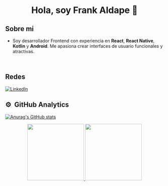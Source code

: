 <div align="center">
    <h1 align="center">Hola, soy Frank Aldape 👋</h1>
</div>

## Sobre mi

- Soy desarrollador Frontend con experiencia en **React**, **React Native**, **Kotlin** y **Android**. Me apasiona crear interfaces de usuario funcionales y atractivas.
<br>

## Redes

[![LinkedIn](https://img.shields.io/badge/LinkedIn-Frank%20Aldape-blue?style=social&logo=linkedin)](https://www.linkedin.com/in/frank-aldape/)
<br>

<!--## Proyectos (En proceso)>

<table>
    <tr>
        <td width="50%">
            <h3 align="center"></h3>
            <div align="center"></div>
        </td>
        <td width="50%">
            <br>
            <h3 align="center"></h3>
            <div align="center"></div>
        </td>
    </tr>
</table>                                                 
</div>
<br>

<table>
    <tr>
        <td width="50%">
            <h3 align="center"></h3>
            <div align="center"></div>
        </td>
        <td width="50%">
            <br>
            <h3 align="center"></h3>
            <div align="center"></div>
        </td>
    </tr>
</table>
<br-->

## ⚙️ &nbsp;GitHub Analytics

[![Anurag's GitHub stats](https://github-readme-stats.vercel.app/api?username=frankaldape&theme=transparent&include_all_commits=true)](https://github.com/anuraghazra/github-readme-stats)
<p align="center">
    <a href="https://github.com/frankaldape">
    <img height="180em" src="https://github-readme-stats-eight-theta.vercel.app/api?username=frankaldape&show_icons=true&theme=algolia&include_all_commits=true&count_private=true">
    <img height="180em" src="https://github-readme-stats-eight-theta.vercel.app/api/top-langs/?username=frankaldape&layout=compact&langs_count=8&theme=algolia">
    </a>
</p>
